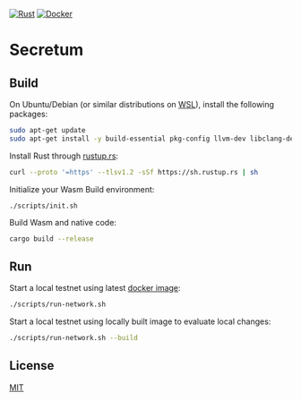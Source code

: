 
[![Rust](../../workflows/Rust/badge.svg)](../../actions?query=workflow%3ARust+branch%3Amain) [![Docker](../../workflows/Docker/badge.svg)](../../actions?query=workflow%3ADocker+branch%3Amain)
# Secretum

## Build

On Ubuntu/Debian (or similar distributions on [WSL](https://docs.microsoft.com/en-us/windows/wsl/about)), install the following packages:

```bash
sudo apt-get update
sudo apt-get install -y build-essential pkg-config llvm-dev libclang-dev clang libssl-dev curl
```

Install Rust through [rustup.rs](https://rustup.rs):

```bash
curl --proto '=https' --tlsv1.2 -sSf https://sh.rustup.rs | sh
```

Initialize your Wasm Build environment:

```
./scripts/init.sh
```

Build Wasm and native code:

```bash
cargo build --release
```

## Run

Start a local testnet using latest [docker image](https://hub.docker.com/r/atactr/secretum):

```bash
./scripts/run-network.sh
```

Start a local testnet using locally built image to evaluate local changes:

```bash
./scripts/run-network.sh --build
```

## License

[MIT](./LICENSE)

